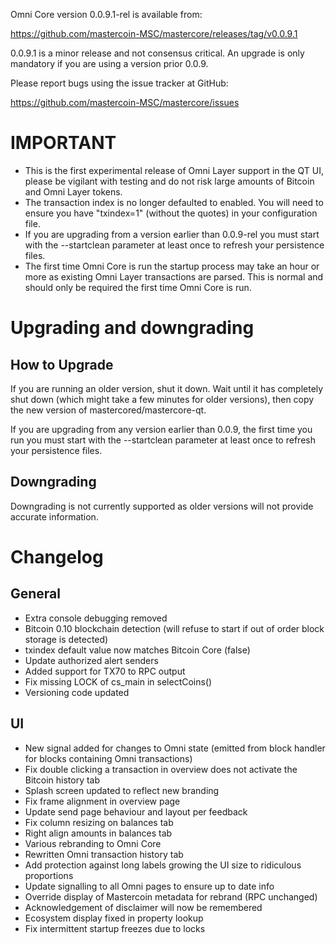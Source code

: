 Omni Core version 0.0.9.1-rel is available from:

  https://github.com/mastercoin-MSC/mastercore/releases/tag/v0.0.9.1

0.0.9.1 is a minor release and not consensus critical.  An upgrade is only mandatory if you are using a version prior 0.0.9.

Please report bugs using the issue tracker at GitHub:

  https://github.com/mastercoin-MSC/mastercore/issues

IMPORTANT
=========

- This is the first experimental release of Omni Layer support in the QT UI, please be vigilant with testing and do not risk large amounts of Bitcoin and Omni Layer tokens.
- The transaction index is no longer defaulted to enabled.  You will need to ensure you have "txindex=1" (without the quotes) in your configuration file.
- If you are upgrading from a version earlier than 0.0.9-rel you must start with the --startclean parameter at least once to refresh your persistence files.
- The first time Omni Core is run the startup process may take an hour or more as existing Omni Layer transactions are parsed.  This is normal and should only be required the first time Omni Core is run.

Upgrading and downgrading
==========================

How to Upgrade
--------------

If you are running an older version, shut it down. Wait until it has completely shut down (which might take a few minutes for older versions), then copy the new version of mastercored/mastercore-qt.

If you are upgrading from any version earlier than 0.0.9, the first time you run you must start with the --startclean parameter at least once to refresh your persistence files.

Downgrading
-----------

Downgrading is not currently supported as older versions will not provide accurate information.

Changelog
=========

General
-------

- Extra console debugging removed
- Bitcoin 0.10 blockchain detection (will refuse to start if out of order block storage is detected)
- txindex default value now matches Bitcoin Core (false)
- Update authorized alert senders
- Added support for TX70 to RPC output
- Fix missing LOCK of cs_main in selectCoins()
- Versioning code updated


UI
--

- New signal added for changes to Omni state (emitted from block handler for blocks containing Omni transactions)
- Fix double clicking a transaction in overview does not activate the Bitcoin history tab
- Splash screen updated to reflect new branding
- Fix frame alignment in overview page
- Update send page behaviour and layout per feedback
- Fix column resizing on balances tab
- Right align amounts in balances tab
- Various rebranding to Omni Core
- Rewritten Omni transaction history tab
- Add protection against long labels growing the UI size to ridiculous proportions
- Update signalling to all Omni pages to ensure up to date info
- Override display of Mastercoin metadata for rebrand (RPC unchanged)
- Acknowledgement of disclaimer will now be remembered
- Ecosystem display fixed in property lookup
- Fix intermittent startup freezes due to locks
